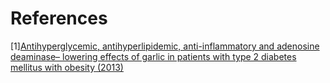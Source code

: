 # References
[1][Antihyperglycemic, antihyperlipidemic, anti-inflammatory and adenosine deaminase– lowering effects of garlic in patients with type 2 diabetes mellitus with obesity (2013)](https://www.ncbi.nlm.nih.gov/pmc/articles/PMC3554227/)